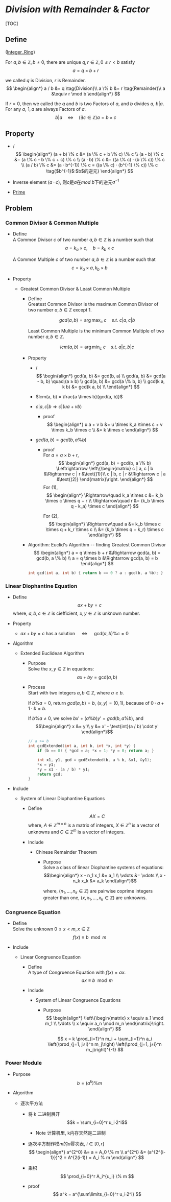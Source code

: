 # $Division\ with\ Remainder\ \&\ Factor$

[TOC]

## Define    

([Integer_Ring](./Integer_Ring.md))

For $a,b \in \mathbb Z, b \neq 0$, there are unique $q,r\in \mathbb Z, 0 ≤ r < b$ satisfy
$$
a = q \times b + r
$$

we called $q$ is Division, $r$ is Remainder.
$$
\begin{align*}
  a / b &= q  \tag{Division}\\
  a \% b &= r  \tag{Remainder}\\
  a &\equiv r \mod b
\end{align*}
$$

If $r = 0$, then we called the $q$ and $b$ is two Factors of $a$, and $b$ divides $a$, $b | a$. For any $a$, $1, a$ are always Factors of $a$.
$$
b | a \quad\Leftrightarrow\quad (\exists c \in \mathbb Z) a = b \times c
$$

## Property  

- /
  $$
  \begin{align*}
    (a + b) \% c &= (a \% c + b \% c) \% c  \\
    (a - b) \% c &= (a \% c - b \% c + c) \% c  \\
    (a · b) \% c &= ((a \% c) · (b \% c)) \% c  \\
    (a / b) \% c &= (a · b^{-1}) \% c = ((a \% c) · (b^{-1} \% c)) \% c  \tag{$b^{-1}$:$b$的逆元}
  \end{align*}
  $$

- Inverse element
  $(a · c) % b = 1$, 则$c$是$a$在$mod\ b$下的逆元$a^{-1}$

* [Prime](./Prime.md)

## Problem

### Common Divisor & Common Multiple

- Define  
  A Common Divisor $c$ of two number $a, b \in \mathbb Z$ is a number such that 
  $$
  a = k_a \times c, \quad b = k_b \times c
  $$

  A Common Multiple $c$ of two number $a, b \in \mathbb Z$ is a number such that 
  $$
  c = k_a \times a, k_b \times b
  $$

- Property
  * Greatest Common Divisor & Least Common Multiple
    - Define  
      Greatest Common Divisor is the maximum Common Divisor of two number $a, b \in \mathbb Z$ except $1$. 

      $$
      gcd(a, b) = \arg\max_c\ c \quad s.t.\ c | a, c | b
      $$

      Least Common Multiple is the minimum Common Multiple of two number $a, b \in \mathbb Z$.

      $$
      lcm(a, b) = \arg\min_c\ c \quad s.t.\ a | c, b | c
      $$
      
    - Property
      - /
        $$
        \begin{align*}
          gcd(a, b) &= gcd(b, a)  \\
          gcd(a, b) &= gcd(a - b, b) \quad;(a ≥ b)  \\
          gcd(a, b) &= gcd(a \% b, b)  \\
          gcd(k a, k b) &= gcd(k a, b)  \\
        \end{align*}
        $$

      - $lcm(a, b) = \frac{a \times b}{gcd(a, b)}$

      - $c | a, c | b \Rightarrow c | (u a + v b)$ 
        - proof
          $$
          \begin{align*}  
            u a + v b 
            &= u \times k_a \times c + v \times k_b \times c \\
            &= k \times c
          \end{align*}
          $$

      - $gcd(a, b) = gcd(b, a \% b)$
        - proof  
          For $a = q \times b + r$,  
          $$
          \begin{align*}  
            gcd(a, b) = gcd(b, a \% b) \Leftrightarrow \left\{\begin{matrix}
            c | a, c | b &\Rightarrow  c | r  &\text{(1)}\\
            c | b, c | r &\Rightarrow  c | a  &\text{(2)}
            \end{matrix}\right.
          \end{align*}
          $$
          For (1), 
          $$
          \begin{align*}
            \Rightarrow\quad k_a \times c &= k_b \times c \times q + r  \\
            \Rightarrow\quad r &= (k_b \times q - k_a) \times c  
          \end{align*}
          $$
  
          For (2), 
          $$
          \begin{align*}
            \Rightarrow\quad a 
            &= k_b \times c \times q + k_r  \times c  \\
            &= (k_b \times q + k_r)  \times c
          \end{align*}
          $$
  
    - Algorithm: Euclid's Algorithm -- finding Greatest Common Divisor
      $$
      \begin{align*}
        a = q \times b + r &\Rightarrow gcd(a, b) = gcd(b, a \% b)  \\
        a = q \times b &\Rightarrow gcd(a, b) = b
      \end{align*}
      $$
  
      ```cpp
      int gcd(int a, int b) { return b == 0 ? a : gcd(b, a %b); }
      ```

### Linear Diophantine Equation

- Define
  $$a x + b y = c$$
  where, $a, b, c \in \mathbb Z$ is ciefficient, $x, y  \in \mathbb Z$ is unknown number.

- Property
  - $ax + by = c$ has a solution $\quad\Leftrightarrow\quad$ $\text{gcd}(a, b) \% c = 0$

- Algorithm
  * Extended Euclidean Algorithm
    - Purpose  
      Solve the $x, y  \in \mathbb Z$ in equations:
      $$a x + b y = \text{gcd}(a, b)$$

    - Process  
      Start with two integers $a, b \in \mathbb Z$, where $a \ge b$.

      If $b \% a = 0$, return $gcd(a, b) = b$, $(x, y) = (0, 1)$, because of $0 \cdot a + 1 \cdot b = b$.

      If $b \% a \neq 0$, we solve $b x' + (a \% b) y' = gcd(b, a \% b)$, and
      $$\begin{align*}
        x &= y'\\
        y &= x' - \text{int}(a / b) \cdot y'
      \end{align*}$$

      ```c
      // a >= b
      int gcdExtended(int a, int b, int *x, int *y) {
          if (b == 0) { *gcd = a; *x = 1; *y = 0; return a; }
      
          int x1, y1, gcd = gcdExtended(b, a % b, &x1, &y1);
          *x = y1;
          *y = x1 - (a / b) * y1;
          return gcd;
      }
      ```

- Include
  * System of Linear Diophantine Equations
    - Define  
      $$A X = C$$ 
      where, $A \in \mathbb Z^{m \times n}$ is a matrix of integers, $X \in \mathbb Z^n$ is a vector of unknowns and $C \in \mathbb Z^m$ is a vector of integers.

    - Include
      * Chinese Remainder Theorem
        - Purpose   
          Solve a class of linear Diophantine systems of equations: 
          $$\begin{align*}
            x - n_1 x_1 &= a_1  \\
            \vdots &= \vdots  \\
            x - n_k x_k &= a_k
          \end{align*}$$  
          
          where, $(n_1, ..., n_k \in \mathbb Z)$ are pairwise coprime integers greater than one, $(x, x_1, ..., x_k \in \mathbb Z)$ are unknowns.

### Congruence Equation

- Define  
  Solve the unknown $0 \le x < m, x \in \mathbb Z$ 
  $$
  f(x) \equiv b \mod m
  $$

- Include
  * Linear Congruence Equation
    - Define  
      A type of Congruence Equation with $f(x) = a x$.
      $$
      a x \equiv b \mod m
      $$

    - Include
      * System of Linear Congruence Equations
        - Purpose
          $$
          \begin{align*}
            \left\{\begin{matrix} x \equiv a_1 \mod m_1 \\ \vdots \\ x \equiv a_n \mod m_n \end{matrix}\right.
          \end{align*}
          $$

          $$
          x = k \prod_{i=1}^n m_i + \sum_{i=1}^n a_i \left(\prod_{j=1, j≠i}^n m_j\right) \left(\prod_{j=1, j≠i}^n m_j\right)^{-1}
          $$

### Power Module

- Purpose
  $$
  b = (a^k) \% m
  $$

- Algorithm
  - 逐次平方法
    - 将 k 二进制展开
      $$k = \sum_{i=0}^r u_i·2^i$$

      - Note
        计算机里, k内存天然是二进制

    - 逐次平方制作模$m$的$a$幂次表, $i\in[0,r]$
      $$
      \begin{align*}
        a^{2^0} &= a = A_0 \% m  \\
        a^{2^i} &= (a^{2^{i-1}})^2 = A^{2(i-1)} = A_i % m
      \end{align*}
      $$

    - 乘积
      $$
      \prod_{i=0}^r A_i^{u_i} \% m
      $$
    
    - proof
      $$
      a^k = a^{\sum\limits_{i=0}^r u_i·2^i}
      $$
